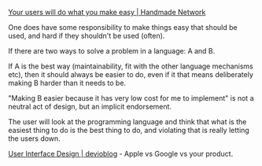 [Your users will do what you make easy | Handmade Network](https://c3.handmade.network/blog/p/8208-when_making_things_easy_is_bad)

One does have some responsibility to make things easy that should be used, and hard if they shouldn't be used (often).

If there are two ways to solve a problem in a language: A and B. 

If A is the best way (maintainability, fit with the other language mechanisms etc), then it should always be easier to do, even if it that means deliberately making B harder than it needs to be. 

"Making B easier because it has very low cost for me to implement" is not a neutral act of design, but an implicit endorsement.

The user will look at the programming language and think that what is the easiest thing to do is the best thing to do, and violating that is really letting the users down.

[User Interface Design | devioblog](https://devio.wordpress.com/2012/02/19/user-interface-design/) - Apple vs Google vs your product.
